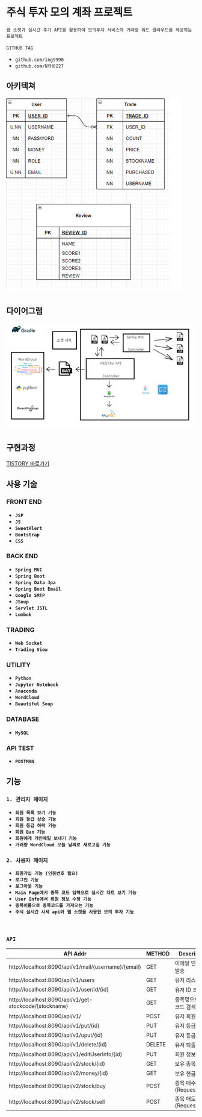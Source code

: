 # 주식 투자 모의 계좌 프로젝트

`웹 소켓과 실시간 주가 API를 활용하여 모의투자 서비스와 거래량 워드 클라우드를 제공하는 프로젝트`

`GITHUB TAG`

* `github.com/ing9990`
* `github.com/NYH0227`

## 아키텍쳐
![](./src/main/resources/erd.png)

## 다이어그램
![](./src/main/resources/아키텍쳐.png)

## 구현과정
[TISTORY 바로가기](https://tae-wk.tistory.com/category/%EC%A3%BC%EC%8B%9D%20%EB%AA%A8%EC%9D%98%ED%88%AC%EC%9E%90%20%ED%94%84%EB%A1%9C%EC%A0%9D%ED%8A%B8)

## 사용 기술

### **FRONT END**

- __`JSP`__
- __`JS`__
- __`SweetAlert`__
- __`Bootstrap`__
- __`CSS`__

### **BACK END**

- __`Spring MVC`__
- __`Spring Boot`__
- __`Spring Data Jpa`__
- __`Spring Boot Email`__
- __`Google SMTP`__
- __`JSoup`__
- __`Servlet JSTL`__
- __`Lombok`__

### **TRADING**

- __`Web Socket`__
- __`Trading View`__

### **UTILITY**

- __`Python`__
- __`Jupyter Notebook`__
- __`Anaconda`__
- __`WordCloud`__
- __`Beautiful Soup`__

### **DATABASE**

- __`MySQL`__

### **API TEST**

- __`POSTMAN`__

## 기능

### `1. 관리자 페이지`

- __`회원 목록 보기 기능`__
- __`회원 등급 상승 기능`__
- __`회원 등급 하락 기능`__
- __`회원 Ban 기능`__
- __`회원에게 개인메일 보내기 기능`__
- __`거래량 WordCloud 오늘 날짜로 새로고침 기능`__

### `2. 사용자 페이지`

- __`회원가입 기능 (인증번호 필요)`__
- __`로그인 기능`__
- __`로그아웃 기능`__
- __`Main Page에서 종목 코드 입력으로 실시간 차트 보기 기능`__
- __`User Info에서 회원 정보 수정 기능`__
- __`종목이름으로 종목코드를 가져오는 기능`__
- __`주식 실시간 시세 api와 웹 소켓을 사용한 모의 투자 기능`__

</br>

### `API`

|    API Addr                  |     METHOD                |  Description          |
|---|---|  ---|
|http://localhost:8090/api/v1/mail/{username}/{email}   | GET |  이메일 인증 키 발송    |
|http://localhost:8090/api/v1/users | GET  | 유저 리스트 조회  |
|http://localhost:8090/api/v1/user/id/{id} | GET   |  유저 ID 조회 |
|http://localhost:8090/api/v1/get-stockcode/{stockname} | GET  | 종목명으로 종목코드 검색  |
|http://localhost:8090/api/v1/   | POST    |  유저 회원가입   |
|http://localhost:8090/api/v1/put/{id}   | PUT  |  유저 등급 상승 |
|http://localhost:8090/api/v1/uput/{id}  | PUT  | 유저 등급 강등 |
|http://localhost:8090/api/v1/delete/{id}   |DELETE   | 유저 퇴출 |
|http://localhost:8090/api/v1/editUserInfo/{id}   | PUT  | 회원 정보 수정 |
|http://localhost:8090/api/v2/stock/{id} | GET  | 보유 종목 조회 |
|http://localhost:8090/api/v2/money/{id} | GET   | 보유 현금 조회 |
|http://localhost:8090/api/v2/stock/buy  | POST | 종목 매수 {RequestBody} |
|http://localhost:8090/api/v2/stock/sell   | POST   | 종목 매도 {RequestBody} |
